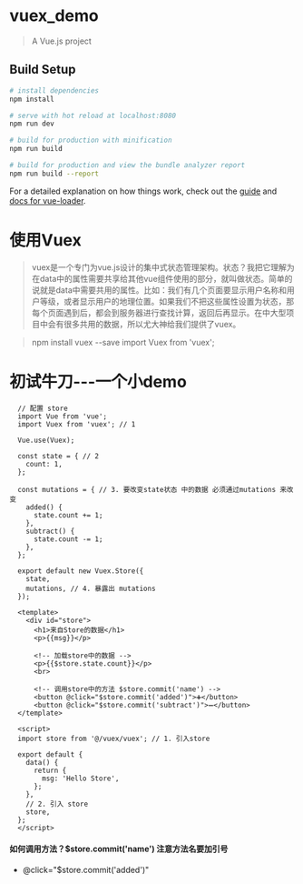 # vuex_demo

> A Vue.js project

## Build Setup

``` bash
# install dependencies
npm install

# serve with hot reload at localhost:8080
npm run dev

# build for production with minification
npm run build

# build for production and view the bundle analyzer report
npm run build --report
```

For a detailed explanation on how things work, check out the [guide](http://vuejs-templates.github.io/webpack/) and [docs for vue-loader](http://vuejs.github.io/vue-loader).

# 使用Vuex

> vuex是一个专门为vue.js设计的集中式状态管理架构。状态？我把它理解为在data中的属性需要共享给其他vue组件使用的部分，就叫做状态。简单的说就是data中需要共用的属性。比如：我们有几个页面要显示用户名称和用户等级，或者显示用户的地理位置。如果我们不把这些属性设置为状态，那每个页面遇到后，都会到服务器进行查找计算，返回后再显示。在中大型项目中会有很多共用的数据，所以尤大神给我们提供了vuex。

> npm install vuex --save
> import Vuex from 'vuex';

# 初试牛刀---一个小demo

```
  // 配置 store
  import Vue from 'vue';
  import Vuex from 'vuex'; // 1
  
  Vue.use(Vuex);
  
  const state = { // 2
    count: 1,
  };
  
  const mutations = { // 3. 要改变state状态 中的数据 必须通过mutations 来改变
    added() {
      state.count += 1;
    },
    subtract() {
      state.count -= 1;
    },
  };
  
  export default new Vuex.Store({
    state,
    mutations, // 4. 暴露出 mutations
  });

```

``` 
  <template>
    <div id="store">
      <h1>来自Store的数据</h1>
      <p>{{msg}}</p>
      
      <!-- 加载store中的数据 -->
      <p>{{$store.state.count}}</p>
      <br>
      
      <!-- 调用store中的方法 $store.commit('name') -->
      <button @click="$store.commit('added')">➕</button>
      <button @click="$store.commit('subtract')">➖</button>
  </template>
  
  <script>
  import store from '@/vuex/vuex'; // 1. 引入store
  
  export default {
    data() {
      return {
        msg: 'Hello Store',
      };
    },
    // 2. 引入 store
    store,
  };
  </script>

```
#### 如何调用方法？$store.commit('name') 注意方法名要加引号
* @click="$store.commit('added')" 
